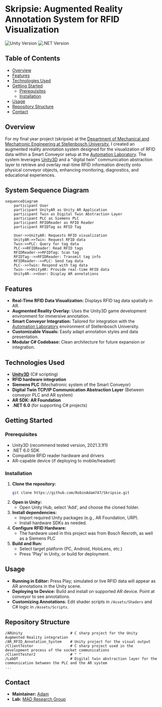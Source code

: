 # Skripsie: Augmented Reality Annotation System for RFID Visualization

![Unity Version](https://img.shields.io/badge/Unity-2021.3.1f1-blue?logo=unity)
![.NET Version](https://img.shields.io/badge/.NET-6.0-blueviolet?logo=dotnet)

## Table of Contents

- [Overview](#overview)
- [Features](#features)
- [Technologies Used](#technologies-used)
- [Getting Started](#getting-started)
  - [Prerequisites](#prerequisites)
  - [Installation](#installation)
- [Usage](#usage)
- [Repository Structure](#repository-structure)
- [Contact](#contact)

## Overview

For my final year project (skripsie) at the [Department of Mechanical and Mechatronic Engineering at Stellenbosch University](https://www.mecheng.sun.ac.za), I created an augmented reality annotation system designed for the visualization of RFID data within a Smart Conveyor setup at the [Automation Laboratory](https://sites.google.com/view/mad-research-group/facilities/automation-lab?authuser=0). The system leverages [Unity3D](https://unity.com) and a "digital twin" communication abstraction layer to retrieve and overlay real-time RFID information directly onto physical conveyor objects, enhancing monitoring, diagnostics, and educational experiences.

## System Sequence Diagram

```mermaid
sequenceDiagram
    participant User
    participant UnityAR as Unity AR Application
    participant Twin as Digital Twin Abstraction Layer
    participant PLC as Siemens PLC
    participant RFIDReader as RFID Reader
    participant RFIDTag as RFID Tag

    User->>UnityAR: Requests RFID visualization
    UnityAR->>Twin: Request RFID data
    Twin->>PLC: Query for tag data
    PLC->>RFIDReader: Read RFID tags
    RFIDReader->>RFIDTag: Scan tag
    RFIDTag-->>RFIDReader: Transmit tag info
    RFIDReader-->>PLC: Send tag data
    PLC-->>Twin: Respond with tag data
    Twin-->>UnityAR: Provide real-time RFID data
    UnityAR-->>User: Display AR annotations
```

## Features

- **Real-Time RFID Data Visualization:** Displays RFID tag data spatially in AR.
- **Augmented Reality Overlay:** Uses the Unity3D game development environment for immersive annotation.
- **Smart Conveyor Integration:** Tailored for integration with the [Automation Laboratory](https://sites.google.com/view/mad-research-group/facilities/automation-lab?authuser=0) environment of Stellenbosch University.
- **Customizable Visuals:** Easily adapt annotation styles and data presentation.
- **Modular C# Codebase:** Clean architecture for future expansion or integration.

## Technologies Used

- **[Unity3D](https://unity.com)** (C# scripting)
- **RFID hardware integration**
- **Siemens PLC** (Mechatronic system of the Smart Conveyor)
- **Digital Twin TCP/IP Communication Abstraction Layer** (Between conveyor PLC and AR system)
- **AR SDK: AR Foundation**
- **.NET 6.0** (for supporting C# projects)

## Getting Started

### Prerequisites

- Unity3D (recommend tested version, 2021.3.1f1)
- .NET 6.0 SDK
- Compatible RFID reader hardware and drivers
- AR-capable device (if deploying to mobile/headset)

### Installation

1. **Clone the repository:**
   ```bash
   git clone https://github.com/RobinAdam747/Skripsie.git
   ```
2. **Open in Unity:**
   - Open Unity Hub, select 'Add', and choose the cloned folder.
3. **Install dependencies:**
   - Import required Unity packages (e.g., AR Foundation, URP).
   - Install hardware SDKs as needed.
4. **Configure RFID Hardware:**
   - The hardware used in this project was from Bosch Rexroth, as well as a Siemens PLC
5. **Build and Run:**
   - Select target platform (PC, Android, HoloLens, etc.)
   - Press 'Play' in Unity, or build for deployment.

## Usage

- **Running in Editor:** Press Play; simulated or live RFID data will appear as AR annotations in the Unity scene.
- **Deploying to Device:** Build and install on supported AR device. Point at conveyor to see annotations.
- **Customizing Annotations:** Edit shader scripts in `/Assets/Shaders` and C# logic in `/Assets/Scripts`.

## Repository Structure

```
/ARUnity                      # C sharp project for the Unity Augmented Reality integration
/AR_RFID_Annotation_System    # Unity project for the visual output
/ClientTester                 # C sharp project used in the development process of the socket communications
/ClientTester2                # " "
/LabDT                        # Digital twin abstraction layer for the communication between the PLC and the AR system
...
```

## Contact

- **Maintainer:** [Adam](mailto:adam.sendzul@gmail.com)
- **Lab:** [MAD Research Group](https://sites.google.com/view/mad-research-group)
